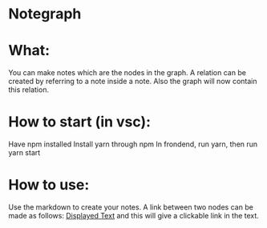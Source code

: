 # Notegraph

# What:
You can make notes which are the nodes in the graph. A relation can be created by referring to a note inside a note. Also the graph will now contain this relation.


# How to start (in vsc):
Have npm installed
Install yarn through npm
In frondend, run yarn, then run yarn start


# How to use:
Use the markdown to create your notes. A link between two nodes can be made as follows: [Displayed Text](Link) and this will give a clickable link in the text.
